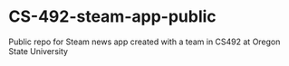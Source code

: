 # CS-492-steam-app-public
Public repo for Steam news app created with a team in CS492 at Oregon State University
